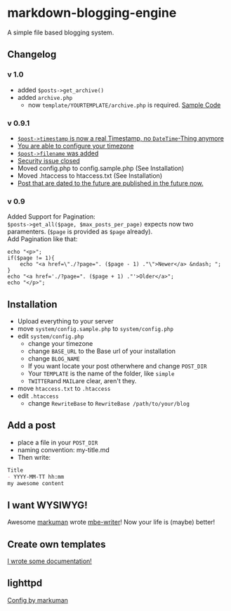 # markdown-blogging-engine
A simple file based blogging system.  

## Changelog
### v 1.0
* added `$posts->get_archive()`
* added `archive.php`
	* now `template/YOURTEMPLATE/archive.php` is required. [Sample Code](./template/simple/archive.php)

### v 0.9.1
* [`$post->timestamp` is now a real Timestamp, no `DateTime`-Thing anymore](https://github.com/lukasepple/markdown-blogging-engine/commit/7a74aee0e0bf3b88e80cdcd621dd3cf0d7d97f6f)
* [You are able to configure your timezone](https://github.com/lukasepple/markdown-blogging-engine/commit/7a74aee0e0bf3b88e80cdcd621dd3cf0d7d97f6f#L2R2)
* [`$post->filename` was added](https://github.com/lukasepple/markdown-blogging-engine/commit/490ac32af904eb9aa27541e791a8275ab228c2ac)
* [Security issue closed](https://github.com/lukasepple/markdown-blogging-engine/commit/e249fe57da50e98c1fd5da6298800f1c40315d88)
* Moved config.php to config.sample.php (See Installation)
* Moved .htaccess to htaccess.txt (See Installation)
* [Post that are dated to the future are published in the future now.](https://github.com/lukasepple/markdown-blogging-engine/commit/3fc5f71e7064f1da423173e145bf120175158d51)

### v 0.9  
Added Support for Pagination:  
`$posts->get_all($page, $max_posts_per_page)` expects now two paramenters. (`$page` is provided as `$page` already).  
Add Pagination like that:  
```
echo "<p>";
if($page != 1){
	echo "<a href=\"./?page=". ($page - 1) ."\">Newer</a> &ndash; ";
}
echo "<a href='./?page=". ($page + 1) ."'>Older</a>";
echo "</p>";
```
## Installation
* Upload everything to your server
* move `system/config.sample.php` to `system/config.php`
* edit `system/config.php`
	* change your timezone
	* change `BASE_URL` to the Base url of your installation
	* change `BLOG_NAME`
	* If you want locate your post otherwhere and change `POST_DIR`
	* Your `TEMPLATE` is the name of the folder, like `simple`
	* `TWITTER`and `MAIL`are clear, aren't they.
* move `htaccess.txt` to `.htaccess`
* edit `.htaccess`
	* change `RewriteBase` to `RewriteBase /path/to/your/blog`

## Add a post
* place a file in your `POST_DIR`
* naming convention: my-title.md
* Then write:    

```markdown
Title
- YYYY-MM-TT hh:mm
my awesome content
```

## I want WYSIWYG!
Awesome [markuman](https://github.com/markuman/mbe-writer) wrote [mbe-writer](https://github.com/markuman/mbe-writer)! Now your life is (maybe) better!

## Create own templates
[I wrote some documentation!](https://github.com/lukasepple/markdown-blogging-engine/wiki)
## lighttpd
[Config by markuman](https://github.com/lukasepple/markdown-blogging-engine/issues/2)
